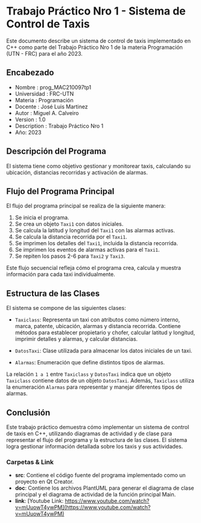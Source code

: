 # Trabajo Práctico Nro 1 - Sistema de Control de Taxis

Este documento describe un sistema de control de taxis implementado en C++ como parte del Trabajo Práctico Nro 1 de la materia Programación (UTN - FRC) para el año 2023.

## Encabezado

- Nombre : prog_MAC210097tp1
- Universidad : FRC-UTN
- Materia : Programación
- Docente : José Luis Martinez
- Autor : Miguel A. Calveiro
- Version : 1.0
- Description : Trabajo Práctico Nro 1
- Año: 2023

## Descripción del Programa

El sistema tiene como objetivo gestionar y monitorear taxis, calculando su ubicación, distancias recorridas y activación de alarmas.

## Flujo del Programa Principal

El flujo del programa principal se realiza de la siguiente manera:

1. Se inicia el programa.
2. Se crea un objeto `Taxi1` con datos iniciales.
3. Se calcula la latitud y longitud del `Taxi1` con las alarmas activas.
4. Se calcula la distancia recorrida por el `Taxi1`.
5. Se imprimen los detalles del `Taxi1`, incluida la distancia recorrida.
6. Se imprimen los eventos de alarmas activas para el `Taxi1`.
7. Se repiten los pasos 2-6 para `Taxi2` y `Taxi3`.

Este flujo secuencial refleja cómo el programa crea, calcula y muestra información para cada taxi individualmente.

## Estructura de las Clases

El sistema se compone de las siguientes clases:

- `Taxiclass`: Representa un taxi con atributos como número interno, marca, patente, ubicación, alarmas y distancia recorrida. Contiene métodos para establecer propietario y chofer, calcular latitud y longitud, imprimir detalles y alarmas, y calcular distancias.

- `DatosTaxi`: Clase utilizada para almacenar los datos iniciales de un taxi.

- `Alarmas`: Enumeración que define distintos tipos de alarmas.

La relación `1 a 1` entre `Taxiclass` y `DatosTaxi` indica que un objeto `Taxiclass` contiene datos de un objeto `DatosTaxi`. Además, `Taxiclass` utiliza la enumeración `Alarmas` para representar y manejar diferentes tipos de alarmas.

## Conclusión

Este trabajo práctico demuestra cómo implementar un sistema de control de taxis en C++, utilizando diagramas de actividad y de clase para representar el flujo del programa y la estructura de las clases. El sistema logra gestionar información detallada sobre los taxis y sus actividades.

### Carpetas & Link

- **src**: Contiene el código fuente del programa implementado como un proyecto en Qt Creator.
- **doc**: Contiene los archivos PlantUML para generar el diagrama de clase principal y el diagrama de actividad de la función principal Main.
- **link**: [Youtube Link: https://www.youtube.com/watch?v=mUuowT4ywPM](https://www.youtube.com/watch?v=mUuowT4ywPM)
